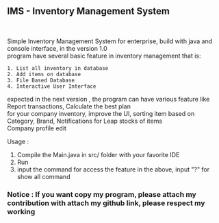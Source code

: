 <h2>IMS - Inventory Management System </h2><br/>


Simple Inventory Management System for enterprise, build with java and console interface, in the version 1.0 <br/>
program have several basic feature in inventory management that is:<br/>

    1. List all inventory in database
    2. Add items on database
    3. File Based Database
    4. Interactive User Interface

expected in the next version , the program can have various feature like Report transactions, Calculate the best plan<br/>
for your company inventory, improve the UI, sorting item based on Category, Brand, Notifications for Leap stocks of items<br/>
Company profile edit<br/>

Usage : <br/>
1. Compile the Main.java in src/ folder with your favorite IDE<br/>
2. Run<br/>
3. input the command for access the feature in the above, input "?" for show all command<br/>


<h3>Notice : If you want copy my program, please attach my contribution with attach my github link, please respect my working</h3>